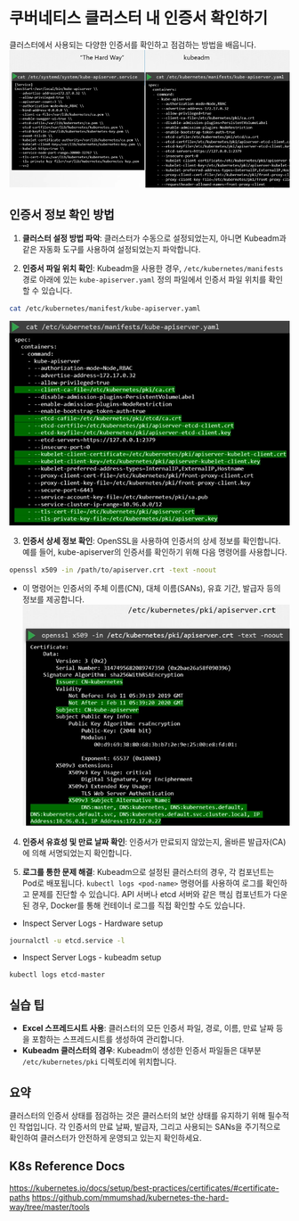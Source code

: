# 쿠버네티스 클러스터 내 인증서 확인하기

클러스터에서 사용되는 다양한 인증서를 확인하고 점검하는 방법을 배웁니다.
![](2024-04-10-17-12-32.png)

## 인증서 정보 확인 방법

1. **클러스터 설정 방법 파악**: 클러스터가 수동으로 설정되었는지, 아니면 Kubeadm과 같은 자동화 도구를 사용하여 설정되었는지 파악합니다.

2. **인증서 파일 위치 확인**: Kubeadm을 사용한 경우, `/etc/kubernetes/manifests` 경로 아래에 있는 `kube-apiserver.yaml` 정의 파일에서 인증서 파일 위치를 확인할 수 있습니다.

```bash
cat /etc/kubernetes/manifest/kube-apiserver.yaml
```

![](2024-04-10-17-13-23.png)

3. **인증서 상세 정보 확인**:
   OpenSSL을 사용하여 인증서의 상세 정보를 확인합니다. 예를 들어, kube-apiserver의 인증서를 확인하기 위해 다음 명령어를 사용합니다.

```bash
openssl x509 -in /path/to/apiserver.crt -text -noout
```

- 이 명령어는 인증서의 주체 이름(CN), 대체 이름(SANs), 유효 기간, 발급자 등의 정보를 제공합니다.
  ![](2024-04-10-17-14-24.png)

4. **인증서 유효성 및 만료 날짜 확인**: 인증서가 만료되지 않았는지, 올바른 발급자(CA)에 의해 서명되었는지 확인합니다.

5. **로그를 통한 문제 해결**: Kubeadm으로 설정된 클러스터의 경우, 각 컴포넌트는 Pod로 배포됩니다. `kubectl logs <pod-name>` 명령어를 사용하여 로그를 확인하고 문제를 진단할 수 있습니다. API 서버나 etcd 서버와 같은 핵심 컴포넌트가 다운된 경우, Docker를 통해 컨테이너 로그를 직접 확인할 수도 있습니다.

- Inspect Server Logs - Hardware setup

```bash
journalctl -u etcd.service -l
```

- Inspect Server Logs - kubeadm setup

```bash
kubectl logs etcd-master
```

## 실습 팁

- **Excel 스프레드시트 사용**: 클러스터의 모든 인증서 파일, 경로, 이름, 만료 날짜 등을 포함하는 스프레드시트를 생성하여 관리합니다.
- **Kubeadm 클러스터의 경우**: Kubeadm이 생성한 인증서 파일들은 대부분 `/etc/kubernetes/pki` 디렉토리에 위치합니다.

## 요약

클러스터의 인증서 상태를 점검하는 것은 클러스터의 보안 상태를 유지하기 위해 필수적인 작업입니다. 각 인증서의 만료 날짜, 발급자, 그리고 사용되는 SANs을 주기적으로 확인하여 클러스터가 안전하게 운영되고 있는지 확인하세요.

## K8s Reference Docs

https://kubernetes.io/docs/setup/best-practices/certificates/#certificate-paths
https://github.com/mmumshad/kubernetes-the-hard-way/tree/master/tools
